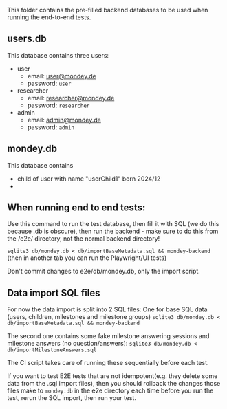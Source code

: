 This folder contains the pre-filled backend databases to be used when running the end-to-end tests.

## users.db

This database contains three users:

- user
  - email: user@mondey.de
  - password: `user`
- researcher
  - email: researcher@mondey.de
  - password: `researcher`
- admin
  - email: admin@mondey.de
  - password: `admin`

## mondey.db

This database contains

- child of user with name "userChild1" born 2024/12
-
## When running end to end tests:
Use this command to run the test database, then fill it with SQL (we do this because .db is obscure), then run the
backend - make sure to do this from the /e2e/ directory, not the normal backend directory!

`sqlite3 db/mondey.db < db/importBaseMetadata.sql && mondey-backend`
(then in another tab you can run the Playwright/UI tests)

Don't commit changes to e2e/db/mondey.db, only the import script.

## Data import SQL files

For now the data import is split into 2 SQL files: One for base SQL data (users, children, milestones and milestone groups)
`sqlite3 db/mondey.db < db/importBaseMetadata.sql && mondey-backend`

The second one contains some fake milestone answering sessions and milestone answers (no question/answers):
`sqlite3 db/mondey.db < db/importMilestoneAnswers.sql`

The CI script takes care of running these sequentially before each test.

If you want to test E2E tests that are not idempotent(e.g. they delete some data from the .sql import files), then
you should rollback the changes those files make to `mondey.db` in the e2e directory each time before you run the test,
rerun the SQL import, then run your test.
